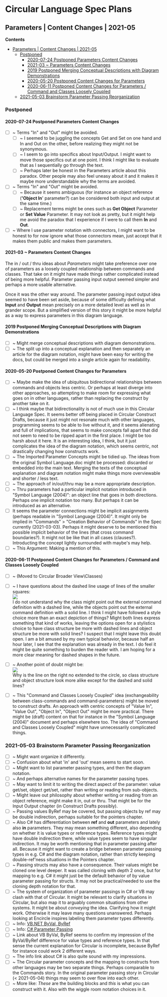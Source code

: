 Circular Language Spec Plans
============================

Parameters | Content Changes | 2021-05
--------------------------------------

__Contents__

- [Parameters | Content Changes | 2021-05](#parameters--content-changes--2021-05)
  - [Postponed](#postponed)
    - [2020-07-24 Postponed Parameters Content Changes](#2020-07-24-postponed-parameters-content-changes)
    - [2021-03 ~ Parameters Content Changes](#2021-03--parameters-content-changes)
    - [2019 Postponed Merging Conceptual Descriptions with Diagram Demonstrations](#2019-postponed-merging-conceptual-descriptions-with-diagram-demonstrations)
    - [2020-05-20 Postponed Content Changes for Parameters](#2020-05-20-postponed-content-changes-for-parameters)
    - [2020-06-11 Postponed Content Changes for Parameters / Command and Classes Loosely Coupled](#2020-06-11-postponed-content-changes-for-parameters--command-and-classes-loosely-coupled)
  - [2021-05-03 Brainstorm Parameter Passing Reorganization](#2021-05-03-brainstorm-parameter-passing-reorganization)

### Postponed

#### 2020-07-24 Postponed Parameters Content Changes

- [ ] ~ Terms "In" and "Out" might be avoided.
    - [ ] ~ I seemed to be juggling the concepts Get and Set on one hand and In and Out on the other, before realizing they might not be synonymous.
    - [ ] ~ I seem to go into specifics about Input/Output. I might want to move those specifics out at one point. I think I might like to evaluate that as I sequentially go through the text.
    - [ ] ~ Perhaps later be honest in the Parameters article about this paradox. Other people may also feel uneasy about it and it makes it maybe more understandable why the terms are avoided.
- [ ] ~ Terms "In" and "Out" might be avoided.
    - [ ] ~ Because it seems ambiguous (for instance an object reference (__'Object In__' parameter?) can be considered both input and output at the same time.)
    - [ ] ~ Replacement terms might be ones such as __Get Object__ Parameter or __Set Value__ Parameter. It may not look as pretty, but it might help me avoid the paradox that I experience if I were to call them __In__ and __Out__.
- [ ] ~ Where I use parameter notation with connectors, I might want to be honest to for now ignore what those connectors mean, just accept that it makes them public and makes them parameters.

#### 2021-03 ~ Parameters Content Changes

The in / out / thru ideas about *Parameters* might take preference over one of parameters as a loosely coupled relationship between commands and classes. That take on it might have made things rather complicated instead of being more helpful. Parameter passing input output seemed simpler and perhaps a more usable alternative.

Once it was the other way around. The parameter passing input output idea seemed to have been set aside, because of some difficulty defining what __Input__ and __Output__ mean precisely on a more detailed level as well as in grander scope. But a simplified version of this story it might be more helpful as a way to express parameters in this diagram language.

#### 2019 Postponed Merging Conceptual Descriptions with Diagram Demonstrations

- [ ] ~ Might merge conceptual descriptions with diagram demonstrations.
- [ ] ~ The split up into a conceptual explanation and then separately an article for the diagram notation, might have been easy for writing the docs, but could be merged into a single article again for readability.

#### 2020-05-20 Postponed Content Changes for Parameters

- [ ] ~ Maybe make the idea of ubiquitous bidirectional relationships between commands and objects less centric. Or perhaps at least diverge into other approaches, so attempting to make room for expressing what goes on in other languages, rather than replacing the construct by another take on it.
- [ ] ~ I think maybe that bidirectionality is not of much use in this Circular Language Spec. It seems better off being placed in Circular Construct Drafts, because it just might not resonate much with other languages, programming seems to be able to live without it, and it seems alienating and full of implications, that seems to make concepts fall apart that did not seem to need to be ripped apart in the first place. I might be too harsh about it here. It is an interesting idea, I think, but it just complicates the idea of the diagram notation, which seems centric, not drastically changing how constructs work.
- [ ] ~ The Imported Parameter Concepts might be tidied up. The ideas from the original Symbol Language.doc might be processed: discarded or embedded into the main text. Merging the texts of the conceptual explanation and diagram notation might make things more overviewable and shorter / less text.
- [ ] ~ The approach of in/out/thru may be a more appropriate description.
- [ ] ~ Thru parameters had a particular implicit notation introduced in "Symbol Language (2004)": an object line that goes in both directions. Perhaps one implicit notation too many. But perhaps it can be introduced as an alternative.
- [ ] It seems the parameter connections might be implicit assignments (perhaps readable in "Symbol Language (2004)". It might only be implied in "Commands" > "Creation Behavior of Commands" in the Spec currently (2021-03-03). Perhaps it might deserve to be mentioned this possible implicit behavior of the lines (that cross command boundaries?). It might not be like that in all cases (clauses?). Introducting the concept lightly surrounded with maybe's may help.
- [ ] ~ This Argument: Making a mention of this.

#### 2020-06-11 Postponed Content Changes for Parameters / Command and Classes Loosely Coupled

- [ ] ~ (Moved to Circular Broader View\Classes)
- [ ] ~ I have questions about the dashed line usage of lines of the smaller squares:  
![](images/2019-08%20Circle%20Language%20Spec%20Revamp%20Notes.016.png)  
I do not understand why the class might point out the external command definition with a dashed line, while the objects point out the external command definition with a solid line. I think I might have followed a style choice more than an exact depiction of things? Might both lines express something that kind of works, leaving the options open for a stylistics choice to have class structure be more with dashed lines and object structure be more with solid lines? I suspect that I might leave this doubt open.
I am a bit amused by my own typical behavior, because half an hour later, I see that the explanation was already in the text.
I do feel it might be quite something to burden the reader with. I am hoping for a more clear meaning for dashed shapes in the future.

- [ ] ~ Another point of doubt might be:  
  ![](images/2019-08%20Circle%20Language%20Spec%20Revamp%20Notes.017.png)  
  Why is the line on the right no extended to the circle, so class structure and object structure look more alike except for the dashed and solid lines?

- [ ] ~ This "Command and Classes Loosely Coupled" idea (exchangeability between class-commands and command-parameters) might be moved to construct drafts. An approach with centric concepts of "Value In", "Value Out", "Object In", "Object Out" might be more practical. There might be (draft) content on that for instance in the "Symbol Language (2004)" document and perhaps elsewhere too. The idea of "Command and Classes Loosely Coupled" might have unnecessarily complicated things.

### 2021-05-03 Brainstorm Parameter Passing Reorganization

- [ ] ~ Might want organize it differently.
- [ ] ~ Confusion about what 'in' and 'out' mean seems to start soon.
- [ ] ~ Might want to list parameter passing types, and then the diagram notation.
- [ ] ~ And perhaps alternative names for the parameter passing types.
- [ ] ~ May want to limit it to writing the direct aspect of the parameter: value get/set, object get/set, rather than writing or reading from sub-objects.
- [ ] ~ Might leave out philosophy about whether writing or reading from an object reference, might make it in, out or thru. That might be for the Input Output chapter (in Construct Drafts possibly).
- [ ] ~ Passing values ByRef may be covered, but passing objects by ref may be double indirection, perhaps suitable for the pointers chapter.
- [ ] ~ Also C# has differentiation between __ref__ and __out__ parameters and lately also __in__ parameters. They may mean something different, also depending on whether it is value types or reference types. Reference types might have double indirection there, while value types seem to have singular indirection. It may be worth mentioning that in parameter passing after all. Because it might want to create a bridge between parameter passing types in e.g. C# and the diagram notation, rather than strictly keeping double-ref'ness situations in the Pointers chapter.
- [ ] ~ Passing structs may also have a consequence. Their values might be cloned one level deeper. It was called cloning with depth 2 once, but for mapping to e.g. C# it might just be the default behavior of by value parameter passing for structs. It may not be practical/needed to use the cloning depth notation for that.
- [ ] ~ The system of organization of parameter passings in C# or VB may clash with that of Circular. It might be relevant to clarify situations in Circular, but also map it to arguably common situations from other systems. It might be about *conveying* the idea. Clarifying how it might work. Otherwise it may leave many questions unanswered. Perhaps looking at Encircle inspires labeling them parameter types differently.
- [ ] ~ Info: [VB.NET ByVal, ByRef](https://docs.microsoft.com/en-us/dotnet/visual-basic/programming-guide/language-features/procedures/passing-arguments-by-value-and-by-reference) 
- [ ] ~ Info: [C# Parameter Passing]( https://docs.microsoft.com/en-us/dotnet/csharp/language-reference/keywords/method-parameters)
- [ ] ~ Link about VB ByVal, ByRef seems to confirm my impression of the ByVal/ByRef difference for value types and reference types. In that sense the current explanation for Circular is incomplete, because ByRef for instance could work 2 different ways.
- [ ] ~ The info link about C# is also quite sound with my impressions.
- [ ] ~ The Circular parameter concepts and the mapping to constructs from other languages may be two separate things. Perhaps comparable to the Commands story. In the original parameter passing story in Circular (< 2021-05-04) things may seem to over flow into each other.
- [ ] ~ More like: *These* are the building blocks and *this* is what you can construct with it. Also with the wiggle room notation choices in it.